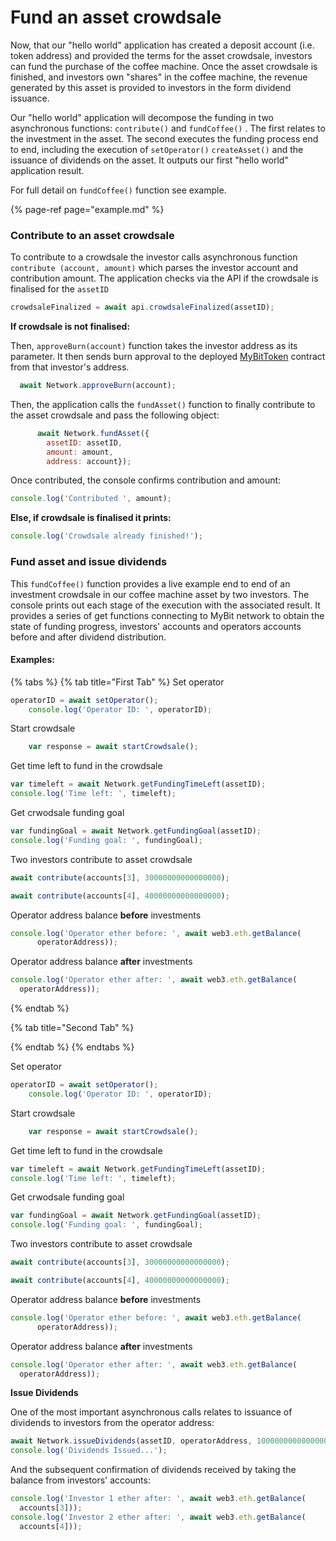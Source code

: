 # Fund an asset crowdsale

Now, that our "hello world" application has created a deposit account \(i.e. token address\) and provided the terms for the asset crowdsale, investors can fund the purchase of the coffee machine. Once the asset crowdsale is finished, and investors own "shares" in the coffee machine, the revenue generated by this asset is provided to investors in the form dividend issuance. 

Our "hello world" application will decompose the funding in two asynchronous functions: `contribute()` and `fundCoffee()` . The first relates to the investment in the asset. The second executes the funding process end to end, including the execution of `setOperator()` `createAsset()` and the issuance of dividends on the asset. It outputs our first "hello world" application result.

For full detail on `fundCoffee()` function see example.

{% page-ref page="example.md" %}

### Contribute to an asset crowdsale

To contribute to a crowdsale the investor calls asynchronous function `contribute (account, amount)` which parses the investor account and contribution amount. The application checks via the API if the crowdsale is finalised for the `assetID` 

```javascript
crowdsaleFinalized = await api.crowdsaleFinalized(assetID);
```

**If crowdsale is not finalised:**

Then, `approveBurn(account)` function takes the investor address as its parameter. It then sends burn approval to the deployed [MyBitToken](https://github.com/MyBitFoundation/MyBit-Network.tech/blob/master/contracts/tokens/erc20/BurnableToken.sol) contract from that investor's address.

```javascript
  await Network.approveBurn(account);
```

Then, the application calls the `fundAsset()` function to finally contribute to the   asset crowdsale and pass the following object:

```javascript
      await Network.fundAsset({
        assetID: assetID,
        amount: amount,
        address: account});
```

Once contributed, the console confirms contribution and amount: 

```javascript
console.log('Contributed ', amount);
```

**Else, if crowdsale is finalised it prints:**

```javascript
console.log('Crowdsale already finished!');
```

### Fund asset and issue dividends

This `fundCoffee()` function provides a live example end to end of an investment crowdsale in our coffee machine asset by two investors. The console prints out each stage of the execution with the associated result. It provides a series of get functions connecting to MyBit network to obtain the state of funding progress, investors' accounts and operators accounts before and after dividend distribution.

#### Examples: 

{% tabs %}
{% tab title="First Tab" %}
Set operator

```javascript
operatorID = await setOperator();
    console.log('Operator ID: ', operatorID);
```

Start crowdsale

```javascript
    var response = await startCrowdsale();
```

Get time left to fund in the crowdsale

```javascript
var timeleft = await Network.getFundingTimeLeft(assetID);
console.log('Time left: ', timeleft);
```

Get crwodsale funding goal

```javascript
var fundingGoal = await Network.getFundingGoal(assetID);
console.log('Funding goal: ', fundingGoal);
```

Two investors contribute to asset crowdsale

```javascript
await contribute(accounts[3], 30000000000000000);
```

```javascript
await contribute(accounts[4], 40000000000000000);
```

Operator address balance **before** investments 

```javascript
console.log('Operator ether before: ', await web3.eth.getBalance(
      operatorAddress));
```

Operator address balance **after** investments

```javascript
console.log('Operator ether after: ', await web3.eth.getBalance(
  operatorAddress));
```
{% endtab %}

{% tab title="Second Tab" %}

{% endtab %}
{% endtabs %}

Set operator

```javascript
operatorID = await setOperator();
    console.log('Operator ID: ', operatorID);
```

Start crowdsale

```javascript
    var response = await startCrowdsale();
```

Get time left to fund in the crowdsale

```javascript
var timeleft = await Network.getFundingTimeLeft(assetID);
console.log('Time left: ', timeleft);
```

Get crwodsale funding goal

```javascript
var fundingGoal = await Network.getFundingGoal(assetID);
console.log('Funding goal: ', fundingGoal);
```

Two investors contribute to asset crowdsale

```javascript
await contribute(accounts[3], 30000000000000000);
```

```javascript
await contribute(accounts[4], 40000000000000000);
```

Operator address balance **before** investments 

```javascript
console.log('Operator ether before: ', await web3.eth.getBalance(
      operatorAddress));
```

Operator address balance **after** investments

```javascript
console.log('Operator ether after: ', await web3.eth.getBalance(
  operatorAddress));
```

**Issue Dividends**

One of the most important asynchronous calls relates to issuance of dividends to investors from the operator address: 

```javascript
await Network.issueDividends(assetID, operatorAddress, 10000000000000000);
console.log('Dividends Issued...');
```

And the subsequent confirmation of dividends received by taking the balance from investors' accounts:

```javascript
console.log('Investor 1 ether after: ', await web3.eth.getBalance(
  accounts[3]));
console.log('Investor 2 ether after: ', await web3.eth.getBalance(
  accounts[4]));
```

